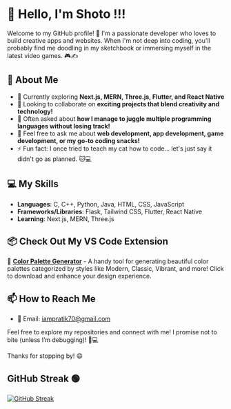 # 👋 Hello, I'm Shoto !!!

Welcome to my GitHub profile! 🎉 I'm a passionate developer who loves to build creative apps and websites. When I'm not deep into coding, you'll probably find me doodling in my sketchbook or immersing myself in the latest video games. 🎮✍️

## 🚀 About Me

- 🌱 Currently exploring **Next.js, MERN, Three.js, Flutter, and React Native**
- 👯 Looking to collaborate on **exciting projects that blend creativity and technology!**
- 🤔 Often asked about **how I manage to juggle multiple programming languages without losing track!**
- 💬 Feel free to ask me about **web development, app development, game development, or my go-to coding snacks!**
- ⚡ Fun fact: I once tried to teach my cat how to code... let's just say it didn't go as planned. 🐱💻

## 💻 My Skills

- **Languages**: C, C++, Python, Java, HTML, CSS, JavaScript
- **Frameworks/Libraries**: Flask, Tailwind CSS, Flutter, React Native
- **Learning**: Next.js, MERN, Three.js

## 📦 Check Out My VS Code Extension

🎨 [**Color Palette Generator**](https://marketplace.visualstudio.com/items?itemName=pratikkodape.palatte) - A handy tool for generating beautiful color palettes categorized by styles like Modern, Classic, Vibrant, and more! Click to download and enhance your design experience.

## 📫 How to Reach Me

- 💌 Email: [iampratik70@gmail.com](mailto:iampratik70@gmail.com)

Feel free to explore my repositories and connect with me! I promise not to bite (unless I’m debugging)! 🐾💻

Thanks for stopping by! 😄
## GitHub Streak 🟢

[![GitHub Streak](https://streak-stats.demolab.com/?user=shoto87&theme=dark&hide_border=true)](https://git.io/streak-stats)

